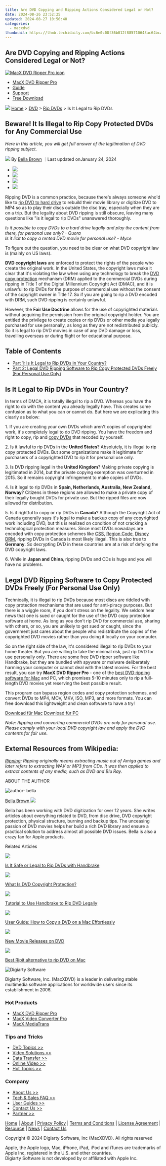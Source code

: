 ```yaml
---
title: Are DVD Copying and Ripping Actions Considered Legal or Not?
date: 2024-08-26 23:52:25
updated: 2024-08-27 10:50:40
categories:
  - macxdvd
thumbnail: https://thmb.techidaily.com/bc6e0c08f36b012f885710643ac64bca838b2cd03d9601b077f3603bbf1a3a0e.jpg
---
```


## Are DVD Copying and Ripping Actions Considered Legal or Not?

[![MacX DVD Ripper Pro icon](https://www.macxdvd.com/mac-dvd-video-converter-how-to/../image-style/new-seo/icon12.png)](https://tools.techidaily.com/macxdvd/products/)

* [MacX DVD Ripper Pro](https://tools.techidaily.com/macxdvd/products/)
* [Guide](https://tools.techidaily.com/macxdvd/products/)
* [Support](https://tools.techidaily.com/macxdvd/products/)
* [Free Download](https://tools.techidaily.com/macxdvd/products/)



![](https://www.macxdvd.com/mac-dvd-video-converter-how-to/../image-style/new-seo/icon7.png) [Home](https://tools.techidaily.com/macxdvd/products/) \> [DVD](https://tools.techidaily.com/macxdvd/products/) \> [Rip DVDs](https://tools.techidaily.com/macxdvd/products/) \> Is It Legal to Rip DVDs 

## Beware! It Is Illegal to Rip Copy Protected DVDs for Any Commercial Use



_Here in this article, you will get full answer of the legitimation of DVD ripping subject._ 

![](https://www.macxdvd.com/mac-dvd-video-converter-how-to/../image-style/new-seo/icon6.png) By [Bella Brown](https://tools.techidaily.com/macxdvd/products/) ｜Last updated onJanuary 24, 2024 

* [![](https://www.macxdvd.com/mac-dvd-video-converter-how-to/../image-style/new-seo/share-fa.jpg)](https://www.facebook.com/sharer/sharer.php?u=https://www.macxdvd.com/mac-dvd-video-converter-how-to/is-it-legal-or-illegal-to-rip-dvds.htm)
* [![](https://www.macxdvd.com/mac-dvd-video-converter-how-to/../image-style/new-seo/share-tw.jpg)](https://twitter.com/intent/tweet?url=https://www.macxdvd.com/mac-dvd-video-converter-how-to/is-it-legal-or-illegal-to-rip-dvds.htm)
* [![](https://www.macxdvd.com/mac-dvd-video-converter-how-to/../image-style/new-seo/share-email.jpg)](https://www.macxdvd.com/mac-dvd-video-converter-how-to/mailto:info@example.com?&subject=&body=https://www.macxdvd.com/mac-dvd-video-converter-how-to/is-it-legal-or-illegal-to-rip-dvds.htm)
* [![](https://www.macxdvd.com/mac-dvd-video-converter-how-to/../image-style/new-seo/share-in.jpg)](https://www.linkedin.com/shareArticle?mini=true&url=https://www.macxdvd.com/mac-dvd-video-converter-how-to/is-it-legal-or-illegal-to-rip-dvds.htm&title=&summary=https://www.macxdvd.com/mac-dvd-video-converter-how-to/is-it-legal-or-illegal-to-rip-dvds.htm&source=)

Ripping DVD is a common practice, because there's always someone who'd like to [rip DVD to hard drive](https://tools.techidaily.com/macxdvd/products/) to rebuild their movie library or digitize DVD to MP4 so as to play their discs outside the disc tray, especially when they are on a trip. But the legality about DVD ripping is still obscure, leaving many questions like "is it legal to rip DVDs" unanswered thoroughly. 

_Is it possible to copy DVDs to a hard drive legally and play the content from there, for personal use only? - Quora_   
_Is it licit to copy a rented DVD movie for personal use? - Myce_ 

To figure out the question, you need to be clear on what DVD copyright law is (mainly on US laws).

**DVD copyright laws** are enforced to protect the rights of the people who create the original work. In the United States, the copyright laws make it clear that it's violating the law when using any technology to break the [DVD copy protection](https://tools.techidaily.com/macxdvd/products/) mechanism (DRM) applied to the commercial DVDs during ripping in Title 1 of the Digital Millennium Copyright Act (DMAC), and it is unlawful to rip DVDs for the purpose of commercial use without the consent of the copyright owner in Title 17\. So if you are going to rip a DVD encoded with DRM, such DVD ripping is certainly unlawful. 

However, the **Fair Use Doctrine** allows for the use of copyrighted materials without acquiring the permission from the original copyright holder. You are entitled the privilege to create copies or rip DVDs or other media you legally purchased for use personally, as long as they are not redistributed publicly. So it is legal to rip DVD movies in case of any DVD damage or loss, travelling overseas or during flight or for educational purpose. 

## Table of Contents

* [Part 1: Is It Legal to Rip DVDs in Your Country?](https://tools.techidaily.com/macxdvd/products/)
* [Part 2: Legal DVD Ripping Software to Rip Copy Protected DVDs Freely (For Personal Use Only)](https://tools.techidaily.com/macxdvd/products/)

## Is It Legal to Rip DVDs in Your Country? 

In terms of DMCA, it is totally illegal to rip a DVD. Whereas you have the right to do with the content you already legally have. This creates some confusion as to what you can or cannot do. But here we are explicating this clearly as below: 

1\. If you are creating your own DVDs which aren't copies of copyrighted work, it's completely legal to do DVD ripping. You have the freedom and right to copy, rip and [copy DVDs](https://tools.techidaily.com/macxdvd/products/) that recoded by yourself. 

2\. Is it lawful to rip DVDs in the **United States**? Absolutely, it is illegal to rip copy protected DVDs. But some organizations make it legitimate for purchasers of a copyrighted DVD to rip it for personal use only. 

3\. Is DVD ripping legal in the **United Kingdom**? Making private copying is legitimated in 2014, but the private copying exemption was overturned in 2015\. So it remains copyright infringement to make copies of DVDs.

4\. Is it legal to rip DVDs in **Spain, Netherlands, Australia, New Zealand, Norway**? Citizens in these regions are allowed to make a private copy of their legally bought DVDs for private use. But the ripped files are now allowed for distribution. 

5\. Is it rightful to copy or rip DVDs in **Canada**? Although the Copyright Act of Canada generally says it's legal to make a backup copy of any copyrighted work including DVD, but this is realized on condition of not cracking a technological protection measures. Since most DVDs nowadays are encoded with copy protection schemes like [CSS](https://tools.techidaily.com/macxdvd/products/), [Region Code](https://tools.techidaily.com/macxdvd/products/), [Disney DRM](https://tools.techidaily.com/macxdvd/products/), ripping DVDs in Canada is most likely illegal. This is also true to **Germany**. So decrypting DVD in these countries are at a risk of defying the DVD copyright laws. 

6\. While in **Japan and China**, ripping DVDs and CDs is huge and you will have no problems. 

## Legal DVD Ripping Software to Copy Protected DVDs Freely (For Personal Use Only)

Technically, it is illegal to rip DVDs because most discs are riddled with copy protection mechanisms that are used for anti-piracy purposes. But there is a wiggle room, if you don't stress on the legality. We seldom hear news that one is sued or caught for the use of the DVD copy protection software at home. As long as you don't rip DVD for commercial use, sharing with others, or so, you are unlikely to get sued or caught, since the government just cares about the people who redistribute the copies of the copyrighted DVD movies rather than you doing it locally on your computer. 

So on the right side of the law, it's considered illegal to rip DVDs to your home theater. But you are willing to take the minimal risk, just rip DVD for use personally only. There are some free DVD ripper software like Handbrake, but they are bundled with spyware or malware deliberately harming your computer or cannot deal with the latest movies. For the best result, you can try **MacX DVD Ripper Pro** \- one of the [best DVD ripping software for Mac](https://tools.techidaily.com/macxdvd/products/) and PC, which promises 5-10 minutes only to rip a full-length DVD movies yet reserving the best possible result. 

This program can bypass region codes and copy protection schemes, and convert DVDs to MP4, MOV, MKV, ISO, MP3, and more formats. You can free download this lightweight and clean software to have a try!

[Download für Mac](https://tools.techidaily.com/macxdvd/products/) [Download für PC](https://tools.techidaily.com/macxdvd/products/) 

 _Note: Ripping and converting commercial DVDs are only for personal use. Please comply with your local DVD copyright law and apply the DVD contents for fair use._ 

## External Resources from Wikipedia: 

_[Ripping](https://en.wikipedia.org/wiki/Ripping): Ripping originally means extracting music out of Amiga games and later refers to extracting WAV or MP3 from CDs. It was then applied to extract contents of any media, such as DVD and Blu Ray._ 

ABOUT THE AUTHOR

![author- bella](https://www.macxdvd.com/mac-dvd-video-converter-how-to/../image-style/new-seo/bella.png) 

[Bella Brown ![](https://www.macxdvd.com/mac-dvd-video-converter-how-to/../image-style/new-seo/share-in1.jpg)](https://www.linkedin.com/in/bella-brown-920145104/) 

Bella has been working with DVD digitization for over 12 years. She writes articles about everything related to DVD, from disc drive, DVD copyright protection, physical structure, burning and backup tips. The unceasing passion of DVD movies helps her build a rich DVD library and ensure a practical solution to address almost all possible DVD issues. Bella is also a crazy fan for Apple products.



Related Articles

![](https://www.macxdvd.com/mac-dvd-video-converter-how-to/../image-style/new-seo/pic7.jpg)

[Is It Safe or Legal to Rip DVDs with Handbrake](https://tools.techidaily.com/macxdvd/products/) 

![](https://www.macxdvd.com/mac-dvd-video-converter-how-to/../image-style/new-seo/pic6.jpg)

[What Is DVD Copyright Protection?](https://tools.techidaily.com/macxdvd/products/) 

![](https://www.macxdvd.com/mac-dvd-video-converter-how-to/../image-style/new-seo/pic5.jpg)

[Tutorial to Use Handbrake to Rip DVD Legally](https://tools.techidaily.com/macxdvd/products/) 

![](https://www.macxdvd.com/mac-dvd-video-converter-how-to/../image-style/new-seo/pic4.jpg)

[User Guide: How to Copy a DVD on a Mac Effortlessly](https://tools.techidaily.com/macxdvd/products/) 

![](https://www.macxdvd.com/mac-dvd-video-converter-how-to/../image-style/new-seo/pic3.jpg)

[New Movie Releases on DVD](https://tools.techidaily.com/macxdvd/products/) 

![](https://www.macxdvd.com/mac-dvd-video-converter-how-to/../image-style/new-seo/pic2.jpg)

[Best Ripit alternative to rip DVD on Mac](https://tools.techidaily.com/macxdvd/products/) 



![Digiarty Software](https://www.macxdvd.com/mac-dvd-video-converter-how-to/../icon/logo.png) 

Digiarty Software, Inc. (MacXDVD) is a leader in delivering stable multimedia software applications for worldwide users since its establishment in 2006.

### Hot Products

* [MacX DVD Ripper Pro](https://tools.techidaily.com/macxdvd/products/)
* [MacX Video Converter Pro](https://tools.techidaily.com/macxdvd/products/)
* [MacX MediaTrans](https://tools.techidaily.com/macxdvd/products/)

### Tips and Tricks

* [DVD Topics >>](https://tools.techidaily.com/macxdvd/products/)
* [Video Solutions >>](https://tools.techidaily.com/macxdvd/products/)
* [Data Transfer >>](https://tools.techidaily.com/macxdvd/products/)
* [Online Video >>](https://tools.techidaily.com/macxdvd/products/)
* [Hot Topics >>](https://tools.techidaily.com/macxdvd/products/)

### Company

* [About Us >>](https://tools.techidaily.com/macxdvd/products/)
* [Tech & Sales FAQ >>](https://tools.techidaily.com/macxdvd/products/)
* [User Guides >>](https://tools.techidaily.com/macxdvd/products/)
* [Contact Us >>](https://tools.techidaily.com/macxdvd/products/)
* [Partner >>](https://tools.techidaily.com/macxdvd/products/)



[Home](https://tools.techidaily.com/macxdvd/products/) | [About](https://tools.techidaily.com/macxdvd/products/) | [Privacy Policy](https://tools.techidaily.com/macxdvd/products/) | [Terms and Conditions](https://tools.techidaily.com/macxdvd/products/) | [License Agreement](https://tools.techidaily.com/macxdvd/products/) | [Resource](https://tools.techidaily.com/macxdvd/products/) | [News](https://tools.techidaily.com/macxdvd/products/) | [Contact Us](https://tools.techidaily.com/macxdvd/products/)

Copyright © 2024 Digiarty Software, Inc (MacXDVD). All rights reserved

Apple, the Apple logo, Mac, iPhone, iPad, iPod and iTunes are trademarks of Apple Inc, registered in the U.S. and other countries.  
 Digiarty Software is not developed by or affiliated with Apple Inc.

<ins class="adsbygoogle"
     style="display:block"
     data-ad-format="autorelaxed"
     data-ad-client="ca-pub-7571918770474297"
     data-ad-slot="1223367746"></ins>



<ins class="adsbygoogle"
     style="display:block"
     data-ad-client="ca-pub-7571918770474297"
     data-ad-slot="8358498916"
     data-ad-format="auto"
     data-full-width-responsive="true"></ins>
